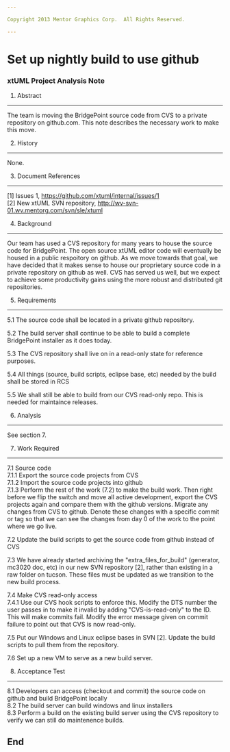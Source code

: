 ```yaml
---

Copyright 2013 Mentor Graphics Corp.  All Rights Reserved.

---
```


# Set up nightly build to use github
### xtUML Project Analysis Note



1. Abstract
-----------
The team is moving the BridgePoint source code from CVS to a private repository
on github.com.  This note describes the necessary work to make this move.

2. History
----------
None.

3. Document References
----------------------
[1] Issues 1, https://github.com/xtuml/internal/issues/1  
[2] New xtUML SVN repository, http://wv-svn-01.wv.mentorg.com/svn/sle/xtuml  

4. Background
-------------
Our team has used a CVS repository for many years to house the source code for
BridgePoint.  The open source xtUML editor code will eventually be housed in a 
public respoitory on github.  As we move towards that goal, we have decided that 
it makes sense to house our proprietary source code in a private repository on 
github as well.  CVS has served us well, but we expect to achieve some productivity
gains using the more robust and distributed git repositories.

5. Requirements
---------------
5.1  The source code shall be located in a private github repository.  

5.2  The build server shall continue to be able to build a complete BridgePoint 
 installer as it does today.  
 
5.3  The CVS repository shall live on in a read-only state for reference purposes.  

5.4  All things (source, build scripts, eclipse base, etc) needed by the build 
 shall be stored in RCS  
 
5.5  We shall still be able to build from our CVS read-only repo.  This is 
 needed for maintaince releases.  

6. Analysis
-----------
See section 7.

7. Work Required
----------------
7.1  Source code  
7.1.1  Export the source code projects from CVS  
7.1.2  Import the source code projects into github  
7.1.3  Perform the rest of the work (7.2) to make the build work.  Then right
 before we flip the switch and move all active development, export the CVS projects
 again and compare them with the github versions.  Migrate any changes from CVS to
 github.  Denote these changes with a specific commit or tag so that we can see the 
 changes from day 0 of the work to the point where we go live.

7.2  Update the build scripts to get the source code from github instead of CVS  

7.3  We have already started archiving the "extra_files_for_build" (generator, 
 mc3020 doc, etc) in our new SVN repository [2], rather than existing in a raw 
 folder on tucson.  These files must be updated as we transition to the new build
 process.

7.4  Make CVS read-only access  
7.4.1  Use our CVS hook scripts to enforce this.  Modify the DTS number the user 
 passes in to make it invalid by adding "CVS-is-read-only" to the ID.  This will make 
 commits fail.  Modify the error message given on commit failure to point out that 
 CVS is now read-only.  
 
7.5  Put our Windows and Linux eclipse bases in SVN [2].  Update the build scripts
 to pull them from the repository.  

7.6  Set up a new VM to serve as a new build server.  

8. Acceptance Test
------------
8.1  Developers can access (checkout and commit) the source code on github and 
 build BridgePoint locally  
8.2  The build server can build windows and linux installers  
8.3  Perform a build on the existing build server using the CVS repository to verify
 we can still do maintenence builds.  

End
---

